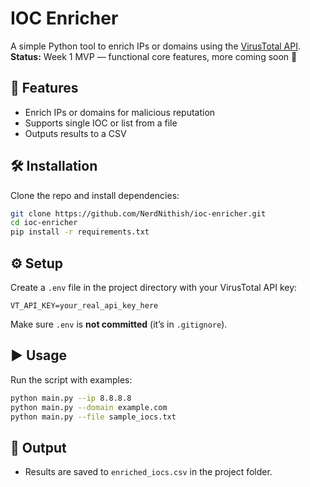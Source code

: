 # IOC Enricher

A simple Python tool to enrich IPs or domains using the [VirusTotal API](https://virustotal.com).
**Status:** Week 1 MVP — functional core features, more coming soon 🚀

## 🚀 Features
- Enrich IPs or domains for malicious reputation
- Supports single IOC or list from a file
- Outputs results to a CSV

## 🛠️ Installation

Clone the repo and install dependencies:

```bash
git clone https://github.com/NerdNithish/ioc-enricher.git
cd ioc-enricher
pip install -r requirements.txt
```

## ⚙️ Setup

Create a `.env` file in the project directory with your VirusTotal API key:

```
VT_API_KEY=your_real_api_key_here
```

Make sure `.env` is **not committed** (it’s in `.gitignore`).

## ▶️ Usage

Run the script with examples:

```bash
python main.py --ip 8.8.8.8
python main.py --domain example.com
python main.py --file sample_iocs.txt
```

## 📂 Output

- Results are saved to `enriched_iocs.csv` in the project folder.
